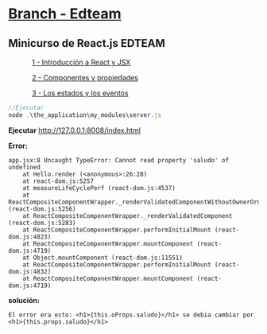 
<!--
README.md branch edteam 1.0.0
Minicurso de React.js (1) - Introducción a React y JSX 
https://github.com/eacevedof/prj_reactjs/tree/edteam
-->
<h1>
    <a href="https://github.com/eacevedof/prj_reactjs/tree/edteam">Branch - Edteam</a>
</h1>

<h2>
    Minicurso de React.js EDTEAM
</h2>
<ul>
    <ol>    
        <a href="https://www.youtube.com/watch?v=4gAAiOKOwio">1 - Introducción a React y JSX</a>
    </ol>
    <ol>
        <a href="https://www.youtube.com/watch?v=ld8pG4RPAeI">2 - Componentes y propiedades</a>
    </ol>
    <ol>
        <a href="https://www.youtube.com/watch?v=8AeJOIk58tQ">3 - Los estados y los eventos</a>
    </ol>    
</ul>

```js
//Ejecutar
node .\the_application\my_modules\server.js
```

<b>Ejecutar</b>
    http://127.0.0.1:8008/index.html

<b>Error:</b>

```
app.jsx:8 Uncaught TypeError: Cannot read property 'saludo' of undefined
    at Hello.render (<anonymous>:26:28)
    at react-dom.js:5257
    at measureLifeCyclePerf (react-dom.js:4537)
    at ReactCompositeComponentWrapper._renderValidatedComponentWithoutOwnerOrContext (react-dom.js:5256)
    at ReactCompositeComponentWrapper._renderValidatedComponent (react-dom.js:5283)
    at ReactCompositeComponentWrapper.performInitialMount (react-dom.js:4823)
    at ReactCompositeComponentWrapper.mountComponent (react-dom.js:4719)
    at Object.mountComponent (react-dom.js:11551)
    at ReactCompositeComponentWrapper.performInitialMount (react-dom.js:4832)
    at ReactCompositeComponentWrapper.mountComponent (react-dom.js:4719)
```

<b>solución:</b>

```
El error era esto: <h1>{this.oProps.saludo}</h1> se debia cambiar por 
<h1>{this.props.saludo}</h1>
```


